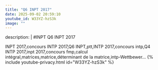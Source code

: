 ```yaml
---
title: "Q6 INPT 2017"
date: 2025-09-02 20:59:10 
youtube_id: W33YZ-hzS3k
image: ""
---
```

description: |
  #INPT
  Q6 INPT 2017
  
  
  INPT 2017,concours INTP 2017,Q6 INPT,ptt,INTP 2017,concours intp,Q4 INTP 2017,inpt 2017,concours fmp,calcul intégral,matrices,matrice,déterminant de la matrice,intp-Wettbewer...
{% include youtube-privacy.html id="W33YZ-hzS3k" %}
